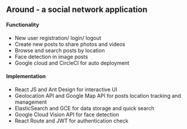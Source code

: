## Around - a social network application

#### Functionality
- New user registration/ login/ logout
- Create new posts to share photos and videos
- Browse and search posts by location
- Face detection in image posts
- Google cloud and CircleCI for auto deployment

#### Implementation
- React JS and Ant Design for interactive UI
- Geolocation API and Google Map API for posts location tracking and management
- ElasticSearch and GCE for data storage and quick search
- Google Cloud Vision API for face detection
- React Route and JWT for authentication check
